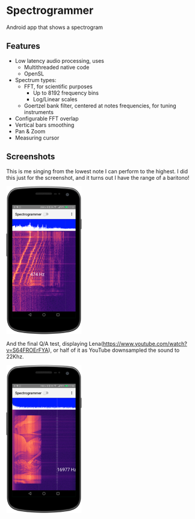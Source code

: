 # Spectrogrammer
Android app that shows a spectrogram
    
## Features
 - Low latency audio processing, uses
     - Multithreaded native code
     - OpenSL
 - Spectrum types:
   - FFT, for scientific purposes
     - Up to 8192 frequency bins
     - Log/Linear scales
   - Goertzel bank filter, centered at notes frequencies, for tuning instruments      
 - Configurable FFT overlap
 - Vertical bars smoothing 
 - Pan & Zoom
 - Measuring cursor 
 

## Screenshots

This is me singing from the lowest note I can perform to the highest. I did this just for the screenshot, and it turns out I have the range of a baritono!

<img src="device-2021-05-02-172252.png" width="200"/>

And the final Q/A test, displaying Lena(https://www.youtube.com/watch?v=S64FROErFYA), or half of it as YouTube downsampled the sound to 22Khz.

<img src="lena-2021-05-02-175125.png" width="200"/>
